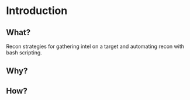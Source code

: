 # Introduction

## What?

Recon strategies for gathering intel on a target and automating recon with bash scripting.

## Why?



## How?

